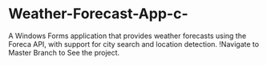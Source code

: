 # Weather-Forecast-App-c-
A Windows Forms application that provides weather forecasts using the Foreca API, with support for city search and location detection.
!Navigate to Master Branch to See the project.
